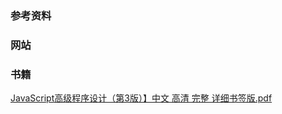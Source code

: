 ### 参考资料

### 网站

### 书籍

[JavaScript高级程序设计（第3版）】中文 高清 完整 详细书签版.pdf](http://www.anliu.life/book/javascrpit/JavaScriptHigh.pdf)

